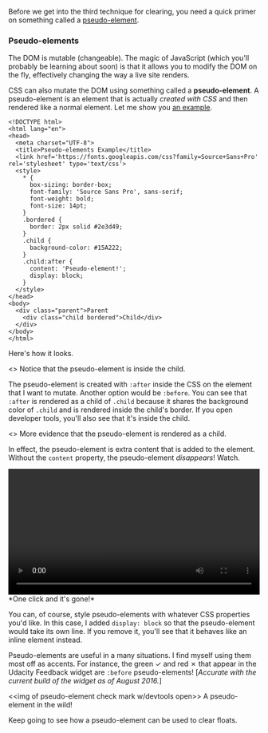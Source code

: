 Before we get into the third technique for clearing, you need a quick primer on something called a [pseudo-element](https://developer.mozilla.org/en-US/docs/Web/CSS/Pseudo-elements).

### Pseudo-elements

The DOM is mutable (changeable). The magic of JavaScript (which you'll probably be learning about soon) is that it allows you to modify the DOM on the fly, effectively changing the way a live site renders.

CSS can also mutate the DOM using something called a **pseudo-element**. A pseudo-element is an element that is actually *created with CSS* and then rendered like a normal element. Let me show you [an example](http://udacity.github.io/fend/fend-refresh/lesson6-part2/pseudoelements.html).

    <!DOCTYPE html>
    <html lang="en">
    <head>
      <meta charset="UTF-8">
      <title>Pseudo-elements Example</title>
      <link href='https://fonts.googleapis.com/css?family=Source+Sans+Pro' rel='stylesheet' type='text/css'>
      <style>
        * {
          box-sizing: border-box;
          font-family: 'Source Sans Pro', sans-serif;
          font-weight: bold;
          font-size: 14pt;
        }
        .bordered {
          border: 2px solid #2e3d49;
        }
        .child {
          background-color: #15A222;
        }
        .child:after {
          content: 'Pseudo-element!';
          display: block;
        }
      </style>
    </head>
    <body>
      <div class="parent">Parent
        <div class="child bordered">Child</div>
      </div>
    </body>
    </html>

Here's how it looks.

<<img of pseudo-element>>
Notice that the pseudo-element is inside the child.

The pseudo-element is created with `:after` inside the CSS on the element that I want to mutate. Another option would be `:before`. You can see that `:after` is rendered as a child of `.child` because it shares the background color of `.child` and is rendered inside the child's border. If you open developer tools, you'll also see that it's inside the child.

<<img of :after in devtools>>
More evidence that the pseudo-element is rendered as a child.

In effect, the pseudo-element is extra content that is added to the element. Without the `content` property, the pseudo-element *disappears*! Watch.

<video width="100%" controls loop >
  <source src="https://s3.amazonaws.com/content.udacity-data.com/courses/fend/pseudo-element-disappears.mp4" type="video/mp4">
  Your browser does not support the video tag. <a href="https://s3.amazonaws.com/content.udacity-data.com/courses/fend/pseudo-element-disappears.mp4" target="_blank">Click here to see the animation.</a>
</video>
*One click and it's gone!*

You can, of course, style pseudo-elements with whatever CSS properties you'd like. In this case, I added `display: block` so that the pseudo-element would take its own line. If you remove it, you'll see that it behaves like an inline element instead.

Pseudo-elements are useful in a many situations. I find myself using them most off as accents. For instance, the green ✓ and red ✗ that appear in the Udacity Feedback widget are `:before` pseudo-elements! [*Accurate with the current build of the widget as of August 2016.*]

<<img of pseudo-element check mark w/devtools open>>
A pseudo-element in the wild!

Keep going to see how a pseudo-element can be used to clear floats.